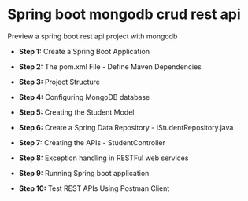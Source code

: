<!-- canguejamba -->
<!DOCTYPE html>
<html lang="en">

<head>
  <meta charset="UTF-8">
  <meta name="viewport" content="width=device-width, initial-scale=1.0">
  <meta http-equiv="X-UA-Compatible" content="ie=edge">
  <link rel="stylesheet" href="../assets/css/bootstrap.min.css">
  <link rel="stylesheet" href="../assets/css/plyr.css">
  <link rel="stylesheet" href="../assets/css/katex.min.css">
  <link rel="stylesheet" href="../assets/css/styles.css">
</head>

<body>

  <h1 id="">Spring boot mongodb crud rest api</h1>
<p>Preview a spring boot rest api project with mongodb</p>
<ul>
<li><p><strong>Step 1:</strong> Create a Spring Boot Application </p></li>
<li><p><strong>Step 2:</strong> The pom.xml File - Define Maven Dependencies </p></li>
<li><p><strong>Step 3:</strong> Project Structure </p></li>
<li><p><strong>Step 4:</strong> Configuring MongoDB database </p></li>
<li><p><strong>Step 5:</strong> Creating the Student Model </p></li>
<li><p><strong>Step 6:</strong> Create a Spring Data Repository - IStudentRepository.java </p></li>
<li><p><strong>Step 7:</strong> Creating the APIs - StudentController </p></li>
<li><p><strong>Step 8:</strong> Exception handling in RESTFul web services </p></li>
<li><p><strong>Step 9:</strong> Running Spring boot application </p></li>
<li><p><strong>Step 10:</strong> Test REST APIs Using Postman Client </p></li>
</ul>


<div class="divider"></div><div class="ud-atom"></div>

</body>

</html>
